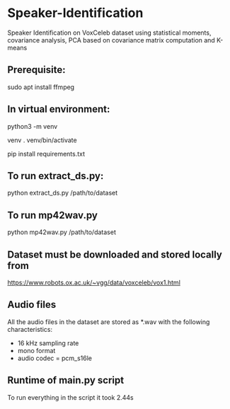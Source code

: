 # Speaker-Identification
Speaker Identification on VoxCeleb dataset using statistical moments, covariance analysis, PCA based on covariance matrix computation and K-means

## Prerequisite:

sudo apt install ffmpeg

## In virtual environment:

python3 -m venv

venv . venv/bin/activate

pip install requirements.txt

## To run extract_ds.py:

python extract_ds.py /path/to/dataset

## To run mp42wav.py

python mp42wav.py /path/to/dataset

## Dataset must be downloaded and stored locally from

https://www.robots.ox.ac.uk/~vgg/data/voxceleb/vox1.html

## Audio files

All the audio files in the dataset are stored as *.wav with the following characteristics:

- 16 kHz sampling rate
- mono format
- audio codec =  pcm_s16le

## Runtime of main.py script

To run everything in the script it took 2.44s
